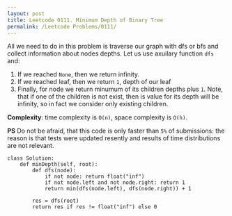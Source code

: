 ```yaml
---
layout: post
title: Leetcode 0111. Minimum Depth of Binary Tree
permalink: /Leetcode Problems/0111/
---
```


All we need to do in this problem is traverse our graph with dfs or bfs and collect information about nodes depths. Let us use axuilary function `dfs` and:

1. If we reached `None`, then we return infinity.
2. If we reached leaf, then we return `1`, depth of our leaf
3. Finally, for node we return minumum of its children depths plus `1`. Note, that if one of the children is not exist, then is value for its depth will be infinity, so in fact we consider only existing children.

**Complexity**: time complexity is `O(n)`, space complexity is `O(h)`. 

**PS** Do not be afraid, that this code is only faster than `5%` of submissions: the reason is that tests were updated resently and results of time distributions are not relevant.

```
class Solution:
    def minDepth(self, root):
        def dfs(node):
            if not node: return float("inf")
            if not node.left and not node.right: return 1
            return min(dfs(node.left), dfs(node.right)) + 1
        
        res = dfs(root)
        return res if res != float("inf") else 0
```